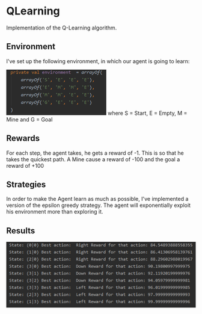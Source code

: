 # QLearning

Implementation of the Q-Learning algorithm. 

## Environment

I've set up the following environment, in which our agent is going to learn:

![Environment](https://github.com/ckainz11/QLearning/blob/master/images/environment.PNG)
where S = Start, E = Empty, M = Mine and G = Goal

## Rewards 

For each step, the agent takes, he gets a reward of -1. This is so that he takes the quickest path.
A Mine cause a reward of -100 and the goal a reward of +100

## Strategies

In order to make the Agent learn as much as possible, I've implemented a version of the epsilon greedy strategy. 
The agent will exponentially exploit his environment more than exploring it.

## Results

![Result](https://github.com/ckainz11/QLearning/blob/master/images/results.PNG)

